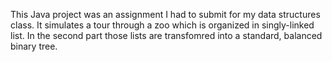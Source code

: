 This Java project was an assignment I had to submit for my
data structures class. It simulates a tour through a zoo which
is organized in singly-linked list. In the second part those
lists are transfomred into a standard, balanced binary tree. 

